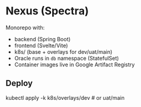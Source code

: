 # Nexus (Spectra)

Monorepo with:
- backend (Spring Boot)
- frontend (Svelte/Vite)
- k8s/ (base + overlays for dev/uat/main)
- Oracle runs in `db` namespace (StatefulSet)
- Container images live in Google Artifact Registry

## Deploy
kubectl apply -k k8s/overlays/dev   # or uat/main

